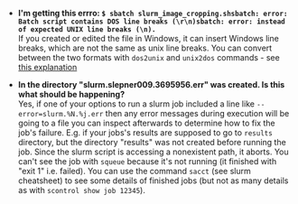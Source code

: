 
- **I'm getting this errro: `$ sbatch slurm_image_cropping.shsbatch: error: Batch script contains DOS line breaks (\r\n)sbatch: error: instead of expected UNIX line breaks (\n).`**  
If you created or edited the file in Windows, it can insert Windows line breaks, which are not the same as unix line breaks. 
You can convert between the two formats with `dos2unix` and `unix2dos` commands  - see [this explanation](https://www.geeksforgeeks.org/dos2unix-unix2dos-commands/)

- **In the directory "slurm.slepner009.3695956.err" was created. Is this what should be happening?**   
Yes, if one of your options to run a slurm job included a line like `--error=slurm.%N.%j.err` then any error messages during execution will be going to a file you can inspect afterwards to
determine how to fix the job's failure. E.g. if your jobs's results are supposed to go to `results` directory, but the directory "results" was not created before running the job. Since the slurm script is accessing a nonexistent path, it aborts. You can't see the job with `squeue` because it's not running (it finished with "exit 1" i.e. failed). You can use the command `sacct` (see slurm cheatsheet) to see some details of finished jobs (but not as many details as with `scontrol show job 12345`). 


